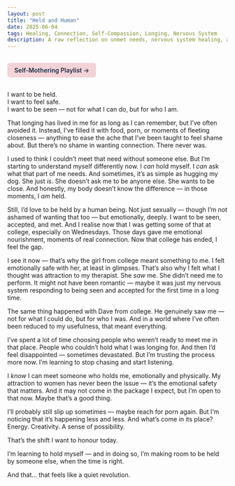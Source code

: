 ```yaml
---
layout: post
title: "Held and Human"
date: 2025-06-04
tags: Healing, Connection, Self-Compassion, Longing, Nervous System
description: A raw reflection on unmet needs, nervous system healing, and finding safety in unexpected places.
---
```


<a href="https://music.youtube.com/playlist?list=PLuO5E1rh5RqIzePJeOjdXo62gwnYJ748_&si=NvtF0mzI9Sx2IoPu&shuffle=1" 
   target="_blank" 
   class="back-button"
   style="display:inline-block; margin: 1rem auto; background-color: #F4D3D8; color: #1A2D41; padding: 0.5rem 1rem; border-radius: 6px; font-weight: 600; text-decoration: none;">
  Self‑Mothering Playlist →
</a>

I want to be held.  
I want to feel safe.  
I want to be seen — not for what I can do, but for who I am.

That longing has lived in me for as long as I can remember, but I’ve often avoided it. Instead, I’ve filled it with food, porn, or moments of fleeting closeness — anything to ease the ache that I’ve been taught to feel shame about. But there’s no shame in wanting connection. There never was.

I used to think I couldn’t meet that need without someone else. But I’m starting to understand myself differently now. I *can* hold myself. I *can* ask what that part of me needs. And sometimes, it’s as simple as hugging my dog. She just *is*. She doesn’t ask me to be anyone else. She wants to be close. And honestly, my body doesn’t know the difference — in those moments, I *am* held.

Still, I’d love to be held by a human being. Not just sexually — though I’m not ashamed of wanting that too — but emotionally, deeply. I want to be seen, accepted, and met. And I realise now that I was getting some of that at college, especially on Wednesdays. Those days gave me emotional nourishment, moments of real connection. Now that college has ended, I feel the gap.

I see it now — that’s why the girl from college meant something to me. I felt emotionally safe with her, at least in glimpses. That’s also why I felt what I thought was attraction to my therapist. She *saw* me. She didn’t need me to perform. It might not have been romantic — maybe it was just my nervous system responding to being seen and accepted for the first time in a long time.

The same thing happened with Dave from college. He genuinely saw me — not for what I could do, but for who I was. And in a world where I’ve often been reduced to my usefulness, that meant everything.

I’ve spent a lot of time choosing people who weren’t ready to meet me in that place. People who couldn’t hold what I was longing for. And then I’d feel disappointed — sometimes devastated. But I’m trusting the process more now. I’m learning to stop chasing and start listening.

I *know* I can meet someone who holds me, emotionally and physically. My attraction to women has never been the issue — it’s the emotional safety that matters. And it may not come in the package I expect, but I’m open to that now. Maybe that’s a good thing.

I’ll probably still slip up sometimes — maybe reach for porn again. But I’m noticing that it’s happening less and less. And what’s come in its place? Energy. Creativity. A sense of possibility.

That’s the shift I want to honour today.

I’m learning to hold myself — and in doing so, I’m making room to be held by someone else, when the time is right.

And that… that feels like a quiet revolution.
